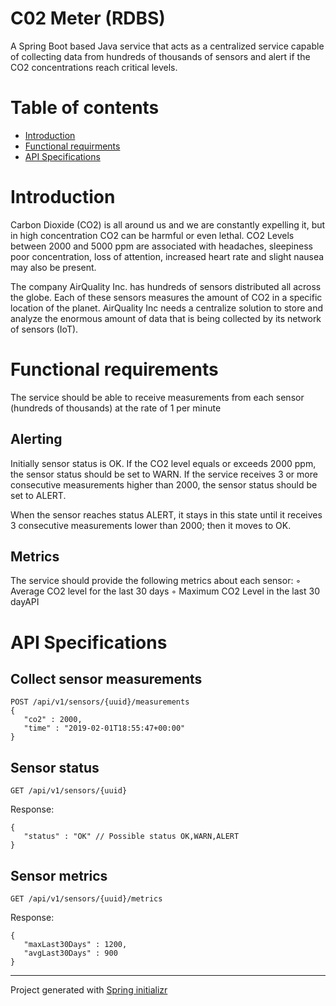C02 Meter (RDBS)
========================================
A Spring Boot based Java service that acts as a centralized service capable of collecting data from hundreds of 
thousands of sensors and alert if the CO2 concentrations reach critical levels.

# Table of contents
 - [Introduction](#introduction)
 - [Functional requirments](#functional-requirements)
 - [API Specifications](#api-specifications)

# Introduction
Carbon Dioxide (CO2) is all around us and we are constantly expelling it, but in high concentration CO2 can be harmful 
or even lethal. CO2 Levels between 2000 and 5000 ppm are associated with headaches, sleepiness poor concentration, loss 
of attention, increased heart rate and slight nausea may also be present.

The company AirQuality Inc. has hundreds of sensors distributed all across the globe. Each of these sensors measures the
amount of CO2 in a specific location of the planet. AirQuality Inc needs a centralize solution to store and analyze the 
enormous amount of data that is being collected by its network of sensors (IoT).

# Functional requirements
The service should be able to receive measurements from each sensor (hundreds of thousands) at the rate of 1 per minute

## Alerting
Initially sensor status is OK. If the CO2 level equals or exceeds 2000 ppm, the sensor status should be set to WARN.
If the service receives 3 or more consecutive measurements higher than 2000,  the sensor status should be set to ALERT.

When the sensor reaches status ALERT, it stays in this state until it receives 3 consecutive measurements lower than 
2000; then it moves to OK.

## Metrics
The service should provide the following metrics about each sensor:
   ◦ Average CO2 level for the last 30 days
   ◦ Maximum CO2 Level in the last 30 dayAPI


# API Specifications

## Collect sensor measurements
```
POST /api/v1/sensors/{uuid}/measurements
{
   "co2" : 2000,
   "time" : "2019-02-01T18:55:47+00:00"
}
```
   
## Sensor status
```
GET /api/v1/sensors/{uuid}
```
Response:
```
{
   "status" : "OK" // Possible status OK,WARN,ALERT
}
```   

## Sensor metrics
```
GET /api/v1/sensors/{uuid}/metrics
```
Response:
```
{
   "maxLast30Days" : 1200,
   "avgLast30Days" : 900
}
```

---

Project generated with [Spring initializr](https://start.spring.io/#!type=gradle-project&language=java&platformVersion=3.2.3&packaging=jar&jvmVersion=21&groupId=com.franciscoguemes.samples&artifactId=co2meter_rdbs&name=co2meter_rdbs&description=A%20Spring%20Boot%20based%20Java%20service%20that%20acts%20as%20a%20centralized%20service%20capable%20of%20collecting%20data%20from%20hundreds%20of%20%20thousands%20of%20sensors%20and%20alert%20if%20the%20CO2%20concentrations%20reach%20critical%20levels.&packageName=com.franciscoguemes.samples.co2meter_rdbs&dependencies=web,flyway,postgresql)